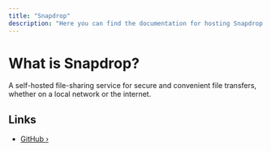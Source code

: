 ```yaml
---
title: "Snapdrop"
description: "Here you can find the documentation for hosting Snapdrop with Coolify."
---
```



# What is Snapdrop?

A self-hosted file-sharing service for secure and convenient file transfers, whether on a local network or the internet.

## Links

- [GitHub ›](https://github.com/RobinLinus/snapdrop)
